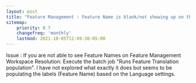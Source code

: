 ```yaml
---
layout: post
title: "Feature Management : Feature Name is blank/not showing up on the user interface of Dynamics 365 Finance and operations"
sitemap:
    priority: 0.7
    changefreq: 'monthly'
    lastmod: 2021-10-05T12:49:30-05:00
---
```


Issue : If you are not able to see Feature Names on Feature Management Workspace
Resolution: Execute the batch job "Runs Feature Translation population".   I have not explored what exactly it does but seems to be populating the labels (Feature Name) based on the Language settings.
